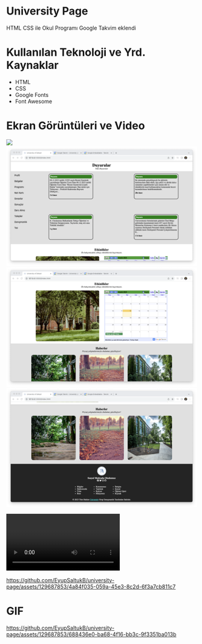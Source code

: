 # University Page
HTML CSS ile Okul Programı
Google Takvim eklendi

# Kullanılan Teknoloji ve Yrd. Kaynaklar
- HTML
- CSS
- Google Fonts
- Font Awesome

# Ekran Görüntüleri ve Video

![](/images/uni1.png)
![](/images/uni2.png)
![](/images/uni3.png)
![](/images/uni4.png)

![](/images/university.mp4)


https://github.com/EyupSaltukB/university-page/assets/129687853/4a84f035-059a-45e3-8c2d-6f3a7cb811c7



# GIF 


https://github.com/EyupSaltukB/university-page/assets/129687853/688436e0-ba68-4f16-bb3c-9f3351ba013b

